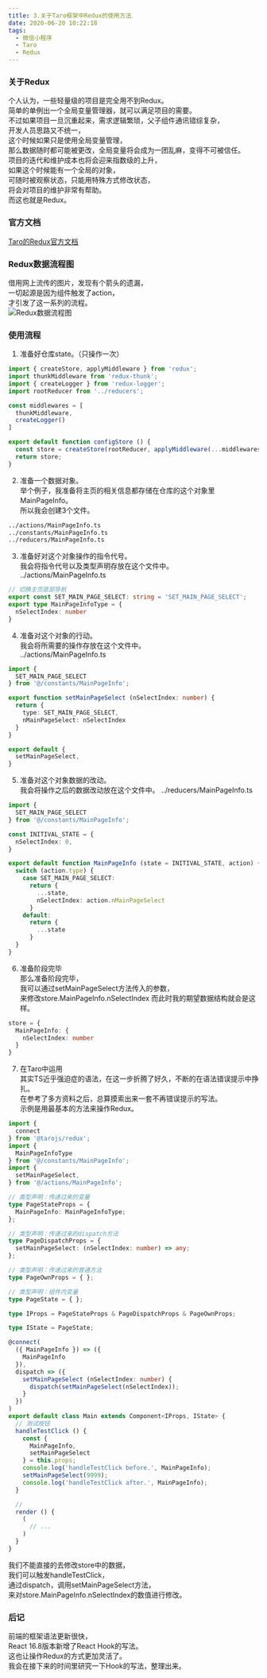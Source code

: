```yaml
---
title: 3.关于Taro框架中Redux的使用方法
date: 2020-06-20 10:22:18
tags:
  - 微信小程序
  - Taro
  - Redux
---
```


### 关于Redux
个人认为，一些轻量级的项目是完全用不到Redux。  
简单的单例出一个全局变量管理器，就可以满足项目的需要。  
不过如果项目一旦沉重起来，需求逻辑繁琐，父子组件通讯错综复杂，  
开发人员思路又不统一，  
这个时候如果只是使用全局变量管理，  
那么数据随时都可能被更改，全局变量将会成为一团乱麻，变得不可被信任。  
项目的迭代和维护成本也将会迎来指数级的上升，  
如果这个时候能有一个全局的对象，  
可随时被观察状态，只能用特殊方式修改状态，  
将会对项目的维护非常有帮助。  
而这也就是Redux。  
<!-- more -->

### 官方文档
[Taro的Redux官方文档](https://taro-docs.jd.com/taro/docs/redux/)

### Redux数据流程图
借用网上流传的图片，发现有个箭头的遗漏，  
一切起源是因为组件触发了action，  
才引发了这一系列的流程。  
![Redux数据流程图](/images/image_3_1.jpg)

### 使用流程
1. 准备好仓库state。（只操作一次）  
``` typescript
import { createStore, applyMiddleware } from 'redux';
import thunkMiddleware from 'redux-thunk';
import { createLogger } from 'redux-logger';
import rootReducer from '../reducers';

const middlewares = [
  thunkMiddleware,
  createLogger()
]

export default function configStore () {
  const store = createStore(rootReducer, applyMiddleware(...middlewares));
  return store;
}
```
  
2. 准备一个数据对象。  
举个例子，我准备将主页的相关信息都存储在仓库的这个对象里MainPageInfo。  
所以我会创建3个文件。  
``` bash
../actions/MainPageInfo.ts  
../constants/MainPageInfo.ts  
../reducers/MainPageInfo.ts  
```
  
3. 准备好对这个对象操作的指令代号。  
我会将指令代号以及类型声明存放在这个文件中。  
../actions/MainPageInfo.ts  
``` typescript
// 切换主页底部导航
export const SET_MAIN_PAGE_SELECT: string = 'SET_MAIN_PAGE_SELECT';
export type MainPageInfoType = {
  nSelectIndex: number
}
```
  
4. 准备对这个对象的行动。  
我会将所需要的操作存放在这个文件中。  
../actions/MainPageInfo.ts  
``` typescript
import {
  SET_MAIN_PAGE_SELECT
} from '@/constants/MainPageInfo';

export function setMainPageSelect (nSelectIndex: number) {
  return {
    type: SET_MAIN_PAGE_SELECT,
    nMainPageSelect: nSelectIndex
  }
}

export default {
  setMainPageSelect,
}
```

5. 准备对这个对象数据的改动。  
我会将操作之后的数据改动放在这个文件中。
../reducers/MainPageInfo.ts  
``` typescript
import {
  SET_MAIN_PAGE_SELECT
} from '@/constants/MainPageInfo';

const INITIVAL_STATE = {
  nSelectIndex: 0,
}

export default function MainPageInfo (state = INITIVAL_STATE, action) {
  switch (action.type) {
    case SET_MAIN_PAGE_SELECT:
      return {
        ...state,
        nSelectIndex: action.nMainPageSelect
      }
    default:
      return {
        ...state
      }
  }
}
```

6. 准备阶段完毕  
那么准备阶段完毕，  
我可以通过setMainPageSelect方法传入的参数，  
来修改store.MainPageInfo.nSelectIndex
而此时我的期望数据结构就会是这样。  
``` typescript
store = {
  MainPageInfo: {
    nSelectIndex: number
  }
}
```

7. 在Taro中运用  
其实TS近乎强迫症的语法，在这一步折腾了好久，不断的在语法错误提示中挣扎。  
在参考了多方资料之后，总算摸索出来一套不再错误提示的写法。  
示例是用最基本的方法来操作Redux。  
``` typescript
import { 
  connect 
} from '@tarojs/redux';
import { 
  MainPageInfoType 
} from '@/constants/MainPageInfo';
import { 
  setMainPageSelect,
} from '@/actions/MainPageInfo';

// 类型声明：传递过来的变量
type PageStateProps = {
  MainPageInfo: MainPageInfoType;
};

// 类型声明：传递过来的dispatch方法
type PageDispatchProps = {
  setMainPageSelect: (nSelectIndex: number) => any;
};

// 类型声明：传递过来的普通方法
type PageOwnProps = { };

// 类型声明：组件内变量
type PageState = { };

type IProps = PageStateProps & PageDispatchProps & PageOwnProps;

type IState = PageState;

@connect(
  ({ MainPageInfo }) => ({
    MainPageInfo
  }),
  dispatch => ({
    setMainPageSelect (nSelectIndex: number) {
      dispatch(setMainPageSelect(nSelectIndex));
    }
  })
)
export default class Main extends Component<IProps, IState> {
  // 测试按钮
  handleTestClick () {
    const {
      MainPageInfo,
      setMainPageSelect
    } = this.props;
    console.log('handleTestClick before.', MainPageInfo);
    setMainPageSelect(9999);
    console.log('handleTestClick after.', MainPageInfo);
  }

  // 
  render () {
    (
      // ...
    )
  }
}
```
我们不能直接的去修改store中的数据，  
我们可以触发handleTestClick，  
通过dispatch，调用setMainPageSelect方法，  
来对store.MainPageInfo.nSelectIndex的数值进行修改。  

### 后记
前端的框架语法更新很快，  
React 16.8版本新增了React Hook的写法。  
这也让操作Redux的方式更加灵活了。  
我会在接下来的时间里研究一下Hook的写法，整理出来。  